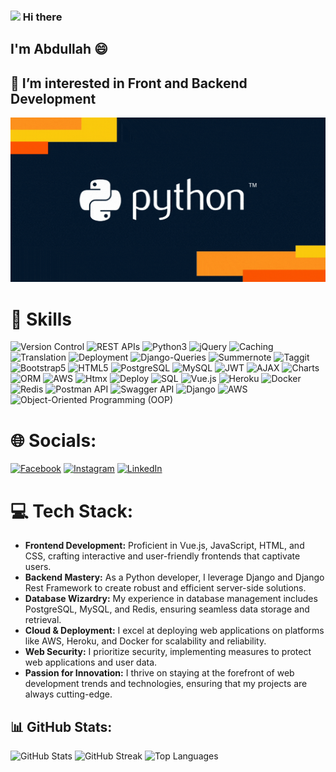 <h3> <img src="https://raw.githubusercontent.com/iampavangandhi/iampavangandhi/master/gifs/Hi.gif" width="30px"> Hi there </h3>

## I'm Abdullah 😄

## 👀 I’m interested in Front and Backend Development

![](https://github.com/AbdullahBakir97/AbdullahBakir97/blob/main/giphy1.gif)

# 🚀 Skills 
![Version Control](https://img.shields.io/badge/Version%20Control-111111?style=flat-square&logo=git&logoColor=F05032)
![REST APIs](https://img.shields.io/badge/REST%20APIs-111111?style=flat-square&logo=api)
![Python3](https://img.shields.io/badge/Python3-111111?style=flat-square&logo=python&logoColor=3670A0)
![jQuery](https://img.shields.io/badge/jQuery-111111?style=flat-square&logo=jquery)
![Caching](https://img.shields.io/badge/Caching-111111?style=flat-square)
![Translation](https://img.shields.io/badge/Translation-111111?style=flat-square)
![Deployment](https://img.shields.io/badge/Deployment-111111?style=flat-square)
![Django-Queries](https://img.shields.io/badge/Django%20Queries-111111?style=flat-square&logo=django)
![Summernote](https://img.shields.io/badge/Summernote-111111?style=flat-square)
![Taggit](https://img.shields.io/badge/Taggit-111111?style=flat-square)
![Bootstrap5](https://img.shields.io/badge/Bootstrap5-111111?style=flat-square&logo=bootstrap&logoColor=563D7C)
![HTML5](https://img.shields.io/badge/HTML5-111111?style=flat-square&logo=html5&logoColor=E34F26)
![PostgreSQL](https://img.shields.io/badge/PostgreSQL-111111?style=flat-square&logo=postgresql&logoColor=336791)
![MySQL](https://img.shields.io/badge/MySQL-111111?style=flat-square&logo=mysql&logoColor=4479A1)
![JWT](https://img.shields.io/badge/JWT-111111?style=flat-square)
![AJAX](https://img.shields.io/badge/AJAX-111111?style=flat-square)
![Charts](https://img.shields.io/badge/Charts-111111?style=flat-square)
![ORM](https://img.shields.io/badge/ORM-111111?style=flat-square)
![AWS](https://img.shields.io/badge/AWS-111111?style=flat-square&logo=amazon-aws&logoColor=232F3E)
![Htmx](https://img.shields.io/badge/Htmx-111111?style=flat-square&logo=htmx&logoColor=FF4700)
![Deploy](https://img.shields.io/badge/Deploy-111111?style=flat-square&logo=vercel&logoColor=2CA5E0)
![SQL](https://img.shields.io/badge/SQL-111111?style=flat-square&logo=sqlite&logoColor=4479A1)
![Vue.js](https://img.shields.io/badge/Vue.js-111111?style=flat-square&logo=vue.js&logoColor=4FC08D)
![Heroku](https://img.shields.io/badge/Heroku-111111?style=flat-square&logo=heroku&logoColor=430098)
![Docker](https://img.shields.io/badge/Docker-111111?style=flat-square&logo=docker&logoColor=2496ED)
![Redis](https://img.shields.io/badge/Redis-111111?style=flat-square&logo=redis&logoColor=DC382D)
![Postman API](https://img.shields.io/badge/Postman%20API-111111?style=flat-square&logo=postman&logoColor=FF6C37)
![Swagger API](https://img.shields.io/badge/Swagger%20API-111111?style=flat-square&logo=swagger&logoColor=85EA2D)
![Django](https://img.shields.io/badge/Django-111111?style=flat-square&logo=django&logoColor=092E20)
![AWS](https://img.shields.io/badge/AWS-111111?style=flat-square&logo=amazon-aws&logoColor=232F3E)
![Object-Oriented Programming (OOP)](https://img.shields.io/badge/Object--Oriented%20Programming%20(OOP)-111111?style=flat-square&logo=oop&logoColor=3333FF)


# 🌐 Socials:
[![Facebook](https://img.shields.io/badge/Facebook-%231877F2.svg?logo=Facebook&logoColor=white)](https://facebook.com/https://www.facebook.com/profile.php?id=100007615024761/) [![Instagram](https://img.shields.io/badge/Instagram-%23E4405F.svg?logo=Instagram&logoColor=white)](https://instagram.com/https://www.instagram.com/abdullahbakir/) [![LinkedIn](https://img.shields.io/badge/LinkedIn-%230077B5?style=flat-square&logo=linkedin&logoColor=white)](https://linkedin.com/in/https://www.linkedin.com/in/abdullah-bakir-809065273/) 

# 💻 Tech Stack:
- **Frontend Development:** Proficient in Vue.js, JavaScript, HTML, and CSS, crafting interactive and user-friendly frontends that captivate users.
- **Backend Mastery:** As a Python developer, I leverage Django and Django Rest Framework to create robust and efficient server-side solutions.
- **Database Wizardry:** My experience in database management includes PostgreSQL, MySQL, and Redis, ensuring seamless data storage and retrieval.
- **Cloud & Deployment:** I excel at deploying web applications on platforms like AWS, Heroku, and Docker for scalability and reliability.
- **Web Security:** I prioritize security, implementing measures to protect web applications and user data.
- **Passion for Innovation:** I thrive on staying at the forefront of web development trends and technologies, ensuring that my projects are always cutting-edge.

## 📊 GitHub Stats: 
![GitHub Stats](https://github-readme-stats.vercel.app/api?username=AbdullahBakir97&theme=dark&hide_border=true&include_all_commits=false&count_private=false)
![GitHub Streak](https://github-readme-streak-stats.herokuapp.com/?user=AbdullahBakir97&theme=dark&hide_border=true)
![Top Languages](https://github-readme-stats.vercel.app/api/top-langs/?username=AbdullahBakir97&theme=dark&hide_border=true&include_all_commits=false&count_private=false&layout=compact)
